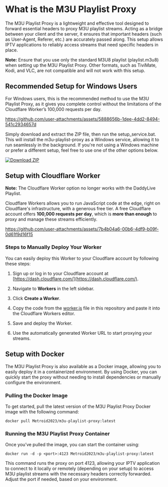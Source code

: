 # What is the M3U Playlist Proxy

The M3U Playlist Proxy is a lightweight and effective tool designed to forward essential headers to proxy M3U playlist streams. Acting as a bridge between your client and the server, it ensures that important headers (such as User-Agent, Referer, etc.) are accurately passed along. This setup allows IPTV applications to reliably access streams that need specific headers in place.

**Note:** Ensure that you use only the standard M3U8 playlist (playlist.m3u8) when setting up the M3U Playlist Proxy. Other formats, such as TiviMate, Kodi, and VLC, are not compatible and will not work with this setup.

## Recommended Setup for Windows Users

For Windows users, this is the recommended method to use the M3U Playlist Proxy, as it gives you complete control without the limitations of the Cloudflare Worker’s 100,000 requests per day.

https://github.com/user-attachments/assets/5888656b-1dee-4dd2-8494-541c2934657d

Simply download and extract the ZIP file, then run the setup_service.bat. This will install the m3u-playlist-proxy as a Windows service, allowing it to run seamlessly in the background. If you're not using a Windows machine or prefer a different setup, feel free to use one of the other options below.

[![Download ZIP](https://img.shields.io/badge/Download-ZIP-brightgreen)](https://github.com/dtankdempse/m3u-playlist-proxy/raw/refs/heads/main/win/m3u-playlist-proxy.zip)

## Setup with Cloudflare Worker

**Note:** The Cloudflare Worker option no longer works with the DaddyLive Playlist.

Cloudflare Workers allows you to run JavaScript code at the edge, right on Cloudflare's infrastructure, with a generous free tier. A free Cloudflare account offers **100,000 requests per day**, which is **more than enough** to proxy and manage these streams efficiently.

https://github.com/user-attachments/assets/7b4b04a6-00b6-4df9-b09f-0d61f9d16f15

### Steps to Manually Deploy Your Worker

You can easily deploy this Worker to your Cloudflare account by following these steps:

1. Sign up or log in to your Cloudflare account at [https://dash.cloudflare.com/](https://dash.cloudflare.com/).

2. Navigate to **Workers** in the left sidebar.

3. Click **Create a Worker**.

4. Copy the code from the [worker.js](https://github.com/dtankdempse/m3u-playlist-proxy/blob/main/cloudflare/worker.js) file in this repository and paste it into the Cloudflare Workers editor.

5. Save and deploy the Worker.

6. Use the automatically generated Worker URL to start proxying your streams.

## Setup with Docker

The M3U Playlist Proxy is also available as a Docker image, allowing you to easily deploy it in a containerized environment. By using Docker, you can quickly start the proxy without needing to install dependencies or manually configure the environment.

### Pulling the Docker Image

To get started, pull the latest version of the M3U Playlist Proxy Docker image with the following command:

`docker pull Metroid2023/m3u-playlist-proxy:latest`

### Running the M3U Playlist Proxy Container

Once you’ve pulled the image, you can start the container using:

`docker run -d -p <port>:4123 Metroid2023/m3u-playlist-proxy:latest`

This command runs the proxy on port 4123, allowing your IPTV application to connect to it locally or remotely (depending on your setup) to access M3U playlist streams with the necessary headers correctly forwarded. Adjust the port if needed, based on your environment.
